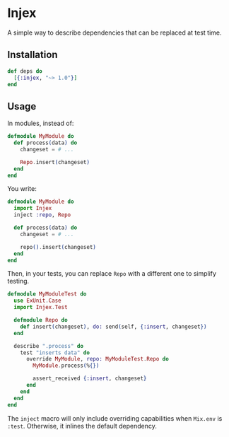 # Injex

A simple way to describe dependencies that can be replaced at test time.

## Installation

```elixir
def deps do
  [{:injex, "~> 1.0"}]
end
```

## Usage

In modules, instead of:

```elixir
defmodule MyModule do
  def process(data) do
    changeset = # ...

    Repo.insert(changeset)
  end
end
```

You write:

```elixir
defmodule MyModule do
  import Injex
  inject :repo, Repo

  def process(data) do
    changeset = # ...

    repo().insert(changeset)
  end
end
```

Then, in your tests, you can replace `Repo` with a different one to simplify testing.

```elixir
defmodule MyModuleTest do
  use ExUnit.Case
  import Injex.Test

  defmodule Repo do
    def insert(changeset), do: send(self, {:insert, changeset})
  end

  describe ".process" do
    test "inserts data" do
      override MyModule, repo: MyModuleTest.Repo do
        MyModule.process(%{})

        assert_received {:insert, changeset}
      end
    end
  end
end
```

The `inject` macro will only include overriding capabilities when `Mix.env` is `:test`. Otherwise, it inlines the default dependency.
